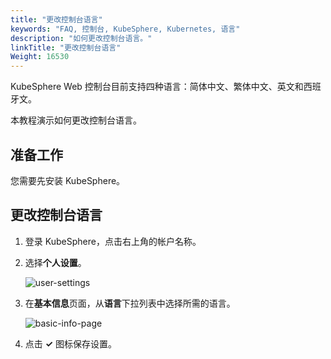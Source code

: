 ```yaml
---
title: "更改控制台语言"
keywords: "FAQ, 控制台, KubeSphere, Kubernetes, 语言"
description: "如何更改控制台语言。"
linkTitle: "更改控制台语言"
Weight: 16530
---
```


KubeSphere Web 控制台目前支持四种语言：简体中文、繁体中文、英文和西班牙文。

本教程演示如何更改控制台语言。

## 准备工作

您需要先安装 KubeSphere。

## 更改控制台语言

1. 登录 KubeSphere，点击右上角的帐户名称。

2. 选择**个人设置**。

   ![user-settings](/images/docs/zh-cn/faq/kubesphere-web-console/change-console-language/user-settings.jpg)

3. 在**基本信息**页面，从**语言**下拉列表中选择所需的语言。

   ![basic-info-page](/images/docs/zh-cn/faq/kubesphere-web-console/change-console-language/basic-info-page.jpg)

4. 点击 **✓** 图标保存设置。